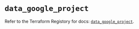 # `data_google_project`

Refer to the Terraform Registory for docs: [`data_google_project`](https://registry.terraform.io/providers/hashicorp/google-beta/5.8.0/docs/data-sources/google_project).
